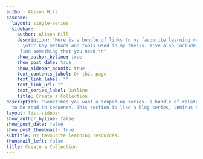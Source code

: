 ```yaml
---
author: Alison Hill
cascade:
  layout: single-series
  sidebar:
    author: Alison Hill
    description: "Here is a bundle of links to my favourite learning resources 
      \nfor key methods and tools used in my thesis. I've also included my digests on them \n Hope you
     find something that you need.\n"
    show_author_byline: true
    show_post_date: true
    show_sidebar_adunit: true
    text_contents_label: On this page
    text_link_label: ""
    text_link_url: ""
    text_series_label: Outline
    title: Create a Collection
description: "Sometimes you want a souped-up series- a bundle of related pages \nmeant
  to be read in sequence. This section is like a blog series, \nminus the blog.\n"
layout: list-sidebar
show_author_byline: false
show_post_date: false
show_post_thumbnail: true
subtitle: My favourite learning resources.
thumbnail_left: false
title: Create a Collection
---
```

